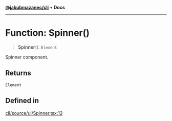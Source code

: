 [**@jakubmazanec/cli**](../README.md) • **Docs**

---

# Function: Spinner()

> **Spinner**(): `Element`

Spinner component.

## Returns

`Element`

## Defined in

[cli/source/ui/Spinner.tsx:12](https://github.com/jakubmazanec/tools/blob/2afd81e4680434017b6f838733fd5ccd928cec42/packages/cli/source/ui/Spinner.tsx#L12)
